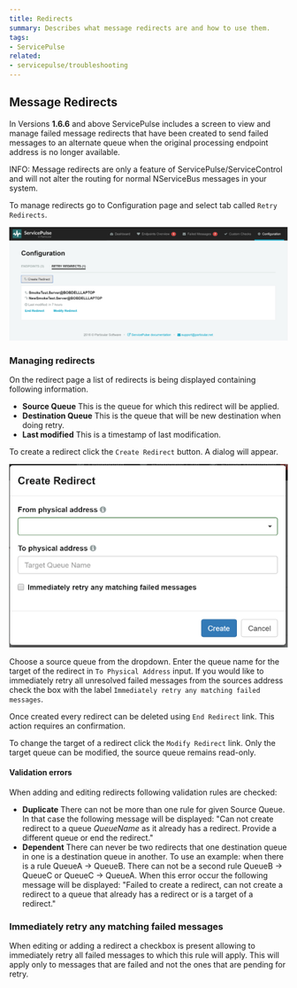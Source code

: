 ```yaml
---
title: Redirects
summary: Describes what message redirects are and how to use them.
tags:
- ServicePulse
related:
- servicepulse/troubleshooting
---
```


## Message Redirects

In Versions **1.6.6** and above ServicePulse includes a screen to view and manage failed message redirects that have been created to send failed messages to an alternate queue when the original processing endpoint address is no longer available.

INFO: Message redirects are only a feature of ServicePulse/ServiceControl and will not alter the routing for normal NServiceBus messages in your system.

To manage redirects go to Configuration page and select tab called `Retry Redirects`.

![Redirects Tab](images/redirects.png 'width=500')

### Managing redirects
On the redirect page a list of redirects is being displayed containing following information.
 - **Source Queue** This is the queue for which this redirect will be applied.
 - **Destination Queue** This is the queue that will be new destination when doing retry.
 - **Last modified** This is a timestamp of last modification.

To create a redirect click the `Create Redirect` button. A dialog will appear.

![Create Redirects Dialog](images/redirects-create.png 'width=500')

Choose a source queue from the dropdown. Enter the queue name for the target of the redirect in `To Physical Address` input. If you would like to immediately retry all unresolved failed messages from the sources address check the box with the label `Immediately retry any matching failed messages`.

Once created every redirect can be deleted using `End Redirect` link. This action requires an confirmation. 

To change the target of a redirect click the `Modify Redirect` link. Only the target queue can be modified, the source queue remains read-only.

#### Validation errors

When adding and editing redirects following validation rules are checked:
 - **Duplicate** There can not be more than one rule for given Source Queue. In that case the following message will be displayed:
 "Can not create redirect to a queue *QueueName* as it already has a redirect. Provide a different queue or end the redirect."
 - **Dependent** There can never be two redirects that one destination queue in one is a destination queue in another. To use an example: when there is a rule QueueA -> QueueB. There can not be a second rule QueueB -> QueueC or QueueC -> QueueA. When this error occur the following message will be displayed:
 "Failed to create a redirect, can not create a redirect to a queue that already has a redirect or is a target of a redirect."

### Immediately retry any matching failed messages
When editing or adding a redirect a checkbox is present allowing to immediately retry all failed messages to which this rule will apply. This will apply only to messages that are failed and not the ones that are pending for retry.

 